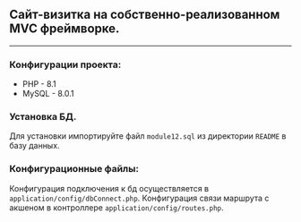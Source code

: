 ## Сайт-визитка на собственно-реализованном MVC фреймворке.  

----

### Конфигурации проекта:
- PHP - 8.1
- MySQL - 8.0.1

### Установка БД.
Для установки импортируйте файл `module12.sql` из директории `README` в базу данных.

### Конфигурационные файлы:
Конфигурация подключения к бд осуществляется в `application/config/dbConnect.php`.
Конфигурация связи маршрута с акшеном в контроллере `application/config/routes.php`.